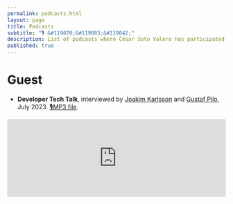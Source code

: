 ```yaml
---
permalink: podcasts.html
layout: page
title: Podcasts
subtitle: "🎙 &#119070;&#119083;&#119042;"
description: List of podcasts where César Soto Valero has participated.
published: true
---
```


# Guest

- **Developer Tech Talk**, interviewed by [Joakim Karlsson](https://www.linkedin.com/in/couchbasenordic/) and [Gustaf Pilo](https://www.linkedin.com/in/gpilo/), July 2023.  [🎙MP3 file](/files/podcasts/2025-07_coding-the-game.mp3).

<iframe width="100%" height="180" frameborder="no" scrolling="no" seamless src="https://share.transistor.fm/e/c987f544"></iframe>
